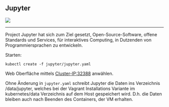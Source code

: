 Jupyter
-------

![](https://jupyter.org/assets/main-logo.svg)

- - -


Project Jupyter hat sich zum Ziel gesetzt, Open-Source-Software, offene Standards und Services, für interaktives Computing, in Dutzenden von Programmiersprachen zu entwickeln.

Starten:

	kubectl create -f jupyter/jupyter.yaml
	
Web Oberfläche mittels [Cluster-IP:32388](http://192.168.137.100:32388) anwählen.

Ohne Änderung in `jupyter.yaml` schreibt Jupyter die Daten ins Verzeichnis /data/jupyter, welches bei der Vagrant Installations Variante im kubernetes/data Verzeichnis auf dem Host gespeichert wird. D.h. die Daten bleiben auch nach Beenden des Containers, der VM erhalten.

